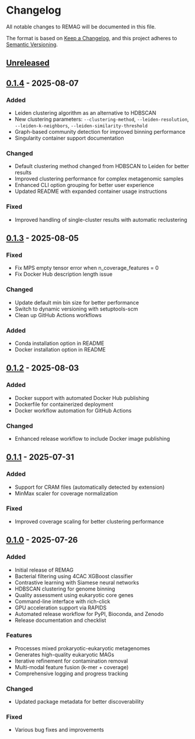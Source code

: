 # Changelog

All notable changes to REMAG will be documented in this file.

The format is based on [Keep a Changelog](https://keepachangelog.com/en/1.0.0/),
and this project adheres to [Semantic Versioning](https://semver.org/spec/v2.0.0.html).

## [Unreleased]

## [0.1.4] - 2025-08-07

### Added
- Leiden clustering algorithm as an alternative to HDBSCAN
- New clustering parameters: `--clustering-method`, `--leiden-resolution`, `--leiden-k-neighbors`, `--leiden-similarity-threshold`
- Graph-based community detection for improved binning performance
- Singularity container support documentation

### Changed
- Default clustering method changed from HDBSCAN to Leiden for better results
- Improved clustering performance for complex metagenomic samples
- Enhanced CLI option grouping for better user experience
- Updated README with expanded container usage instructions

### Fixed
- Improved handling of single-cluster results with automatic reclustering

## [0.1.3] - 2025-08-05

### Fixed
- Fix MPS empty tensor error when n_coverage_features = 0
- Fix Docker Hub description length issue

### Changed
- Update default min bin size for better performance
- Switch to dynamic versioning with setuptools-scm
- Clean up GitHub Actions workflows

### Added
- Conda installation option in README
- Docker installation option in README

## [0.1.2] - 2025-08-03

### Added
- Docker support with automated Docker Hub publishing
- Dockerfile for containerized deployment
- Docker workflow automation for GitHub Actions

### Changed
- Enhanced release workflow to include Docker image publishing

## [0.1.1] - 2025-07-31

### Added
- Support for CRAM files (automatically detected by extension)
- MinMax scaler for coverage normalization

### Fixed
- Improved coverage scaling for better clustering performance

## [0.1.0] - 2025-07-26

### Added
- Initial release of REMAG
- Bacterial filtering using 4CAC XGBoost classifier
- Contrastive learning with Siamese neural networks
- HDBSCAN clustering for genome binning
- Quality assessment using eukaryotic core genes
- Command-line interface with rich-click
- GPU acceleration support via RAPIDS
- Automated release workflow for PyPI, Bioconda, and Zenodo
- Release documentation and checklist

### Features
- Processes mixed prokaryotic-eukaryotic metagenomes
- Generates high-quality eukaryotic MAGs
- Iterative refinement for contamination removal
- Multi-modal feature fusion (k-mer + coverage)
- Comprehensive logging and progress tracking

### Changed
- Updated package metadata for better discoverability

### Fixed
- Various bug fixes and improvements

[Unreleased]: https://github.com/danielzmbp/remag/compare/v0.1.4...HEAD
[0.1.4]: https://github.com/danielzmbp/remag/compare/v0.1.3...v0.1.4
[0.1.3]: https://github.com/danielzmbp/remag/compare/v0.1.2...v0.1.3
[0.1.2]: https://github.com/danielzmbp/remag/compare/v0.1.1...v0.1.2
[0.1.1]: https://github.com/danielzmbp/remag/compare/v0.1.0...v0.1.1
[0.1.0]: https://github.com/danielzmbp/remag/releases/tag/v0.1.0